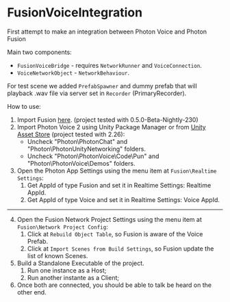 # FusionVoiceIntegration

First attempt to make an integration between Photon Voice and Photon Fusion

Main two components:

- `FusionVoiceBridge` - requires `NetworkRunner` and `VoiceConnection`.
- `VoiceNetworkObject` - `NetworkBehaviour`.

For test scene we added `PrefabSpawner` and dummy prefab that will playback .wav file via server set in `Recorder` (PrimaryRecorder).

How to use:

1. Import Fusion [here](https://doc.photonengine.com/en-us/fusion/current/getting-started/sdk-download). (project tested with 0.5.0-Beta-Nightly-230)
2. Import Photon Voice 2 using Unity Package Manager or from [Unity Asset Store](https://assetstore.unity.com/packages/tools/audio/photon-voice-2-130518) (project tested with 2.26): 
    - Uncheck "Photon\PhotonChat" and "Photon\PhotonUnityNetworking" folders.
    - Uncheck "Photon\PhotonVoice\Code\Pun" and "Photon\PhotonVoice\Demos" folders.
3. Open the Photon App Settings using the menu item at `Fusion\Realtime Settings`:
    1. Get AppId of type Fusion and set it in Realtime Settings: Realtime AppId.
    2. Get AppId of type Voice and set it in Realtime Settings: Voice AppId.

---

4. Open the Fusion Network Project Settings using the menu item at `Fusion\Network Project Config`:
    1. Click at `Rebuild Object Table`, so Fusion is aware of the Voice Prefab.
    2. Click at `Import Scenes from Build Settings`, so Fusion update the list of known Scenes.
5. Build a Standalone Executable of the project.
    1. Run one instance as a Host;
    2. Run another instante as a Client;
6. Once both are connected, you should be able to talk be heard on the other end.
